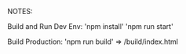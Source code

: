 NOTES:

Build and Run Dev Env:
'npm install'
'npm run start'

Build Production: 'npm run build'
    => /build/index.html